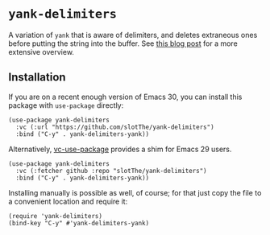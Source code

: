# `yank-delimiters`

A variation of `yank` that is aware of delimiters,
and deletes extraneous ones before putting the string into the buffer.
See [this blog post](https://tony-zorman.com/posts/yanking.html)
for a more extensive overview.

## Installation

If you are on a recent enough version of Emacs 30,
you can install this package with `use-package` directly:

``` emacs-lisp
(use-package yank-delimiters
  :vc (:url "https://github.com/slotThe/yank-delimiters")
  :bind ("C-y" . yank-delimiters-yank))
```

Alternatively,
[vc-use-package](https://github.com/slotThe/vc-use-package)
provides a shim for Emacs 29 users.

``` emacs-lisp
(use-package yank-delimiters
  :vc (:fetcher github :repo "slotThe/yank-delimiters")
  :bind ("C-y" . yank-delimiters-yank))
```

Installing manually is possible as well, of course;
for that just copy the file to a convenient location and require it:

``` emacs-lisp
(require 'yank-delimiters)
(bind-key "C-y" #'yank-delimiters-yank)
```

